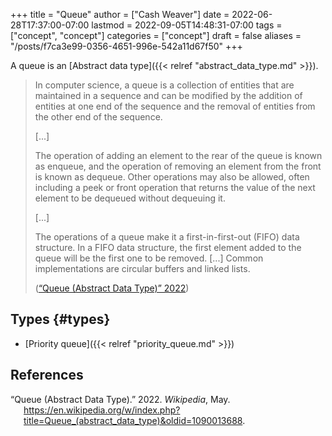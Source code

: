 +++
title = "Queue"
author = ["Cash Weaver"]
date = 2022-06-28T17:37:00-07:00
lastmod = 2022-09-05T14:48:31-07:00
tags = ["concept", "concept"]
categories = ["concept"]
draft = false
aliases = "/posts/f7ca3e99-0356-4651-996e-542a11d67f50"
+++

A queue is an [Abstract data type]({{< relref "abstract_data_type.md" >}}).

> In computer science, a queue is a collection of entities that are maintained in a sequence and can be modified by the addition of entities at one end of the sequence and the removal of entities from the other end of the sequence.
>
> [...]
>
> The operation of adding an element to the rear of the queue is known as enqueue, and the operation of removing an element from the front is known as dequeue. Other operations may also be allowed, often including a peek or front operation that returns the value of the next element to be dequeued without dequeuing it.
>
> [...]
>
> The operations of a queue make it a first-in-first-out (FIFO) data structure. In a FIFO data structure, the first element added to the queue will be the first one to be removed. [...] Common implementations are circular buffers and linked lists.
>
> (<a href="#citeproc_bib_item_1">“Queue (Abstract Data Type)” 2022</a>)


## Types {#types}

-   [Priority queue]({{< relref "priority_queue.md" >}})

## References

<style>.csl-entry{text-indent: -1.5em; margin-left: 1.5em;}</style><div class="csl-bib-body">
  <div class="csl-entry"><a id="citeproc_bib_item_1"></a>“Queue (Abstract Data Type).” 2022. <i>Wikipedia</i>, May. <a href="https://en.wikipedia.org/w/index.php?title=Queue_(abstract_data_type)&oldid=1090013688">https://en.wikipedia.org/w/index.php?title=Queue_(abstract_data_type)&#38;oldid=1090013688</a>.</div>
</div>
